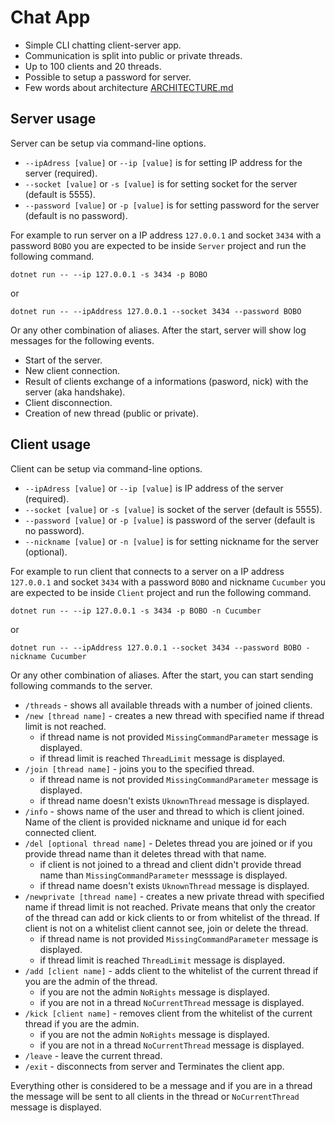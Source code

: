 # Chat App

 - Simple CLI chatting client-server app.
 - Communication is split into public or private threads.
 - Up to 100 clients and 20 threads.
 - Possible to setup a password for server.
 - Few words about architecture [ARCHITECTURE.md](./ARCHITECTURE.md)

## Server usage

Server can be setup via command-line options.
 - `--ipAdress [value]` or `--ip [value]` is for setting IP address for the
   server (required).
 - `--socket [value]` or `-s [value]` is for setting socket for the server
   (default is 5555).
 - `--password [value]` or `-p [value]` is for setting password for the server
   (default is no password).

For example to run server on a IP address `127.0.0.1` and socket `3434` with a
password `BOBO` you are expected to be inside `Server` project and run the
following command.

`dotnet run -- --ip 127.0.0.1 -s 3434 -p BOBO`

or

`dotnet run -- --ipAddress 127.0.0.1 --socket 3434 --password BOBO`

Or any other combination of aliases. After the start, server will show log
messages for the following events.
 - Start of the server.
 - New client connection.
 - Result of clients exchange of a informations (pasword, nick) with the server
   (aka handshake).
 - Client disconnection.
 - Creation of new thread (public or private).


## Client usage

Client can be setup via command-line options.
 - `--ipAdress [value]` or `--ip [value]` is IP address of the
   server (required).
 - `--socket [value]` or `-s [value]` is socket of the server
   (default is 5555).
 - `--password [value]` or `-p [value]` is password of the server
   (default is no password).
 - `--nickname [value]` or `-n [value]` is for setting nickname for the server
   (optional).

For example to run client that connects to a server on a IP address `127.0.0.1`
and socket `3434` with a password `BOBO` and nickname `Cucumber` you are
expected to be inside `Client` project and run the following command.

`dotnet run -- --ip 127.0.0.1 -s 3434 -p BOBO -n Cucumber`

or 

`dotnet run -- --ipAddress 127.0.0.1 --socket 3434 --password BOBO -nickname Cucumber`

Or any other combination of aliases. After the start, you can start sending
following commands to the server.
 - `/threads` - shows all available threads with a number of joined clients.
 - `/new [thread name]` - creates a new thread with specified name if thread
   limit is not reached.
   - if thread name is not provided `MissingCommandParameter` message is
     displayed.
   - if thread limit is reached `ThreadLimit` message is displayed.
 - `/join [thread name]` - joins you to the specified thread.
   - if thread name is not provided `MissingCommandParameter` message is
     displayed.
   - if thread name doesn't exists `UknownThread` message is displayed.
 - `/info` - shows name of the user and thread to which is client joined. Name
   of the client is provided nickname and unique id for each connected client.
 - `/del [optional thread name]` - Deletes thread you are joined or if you
   provide thread name than it deletes thread with that name.
   - if client is not joined to a thread and client didn't provide thread name
     than `MissingCommandParameter` messsage is displayed.
   - if thread name doesn't exists `UknownThread` message is displayed.
 - `/newprivate [thread name]` - creates a new private thread with specified
   name if thread limit is not reached. Private means that only the creator of
   the thread can add or kick clients to or from whitelist of the thread. If
   client is not on a whitelist client cannot see, join or delete the thread.
   - if thread name is not provided `MissingCommandParameter` message is
     displayed.
   - if thread limit is reached `ThreadLimit` message is displayed.
 - `/add [client name]` - adds client to the whitelist of the current thread if
   you are the admin of the thread.
   - if you are not the admin `NoRights` message is displayed.
   - if you are not in a thread `NoCurrentThread` message is displayed.
 - `/kick [client name]` - removes client from the whitelist of the current
   thread if you are the admin.
   - if you are not the admin `NoRights` message is displayed.
   - if you are not in a thread `NoCurrentThread` message is displayed.
 - `/leave` - leave the current thread.
 - `/exit` - disconnects from server and Terminates the client app.

Everything other is considered to be a message and if you are in a thread the
message will be sent to all clients in the thread or `NoCurrentThread` message
is displayed.
